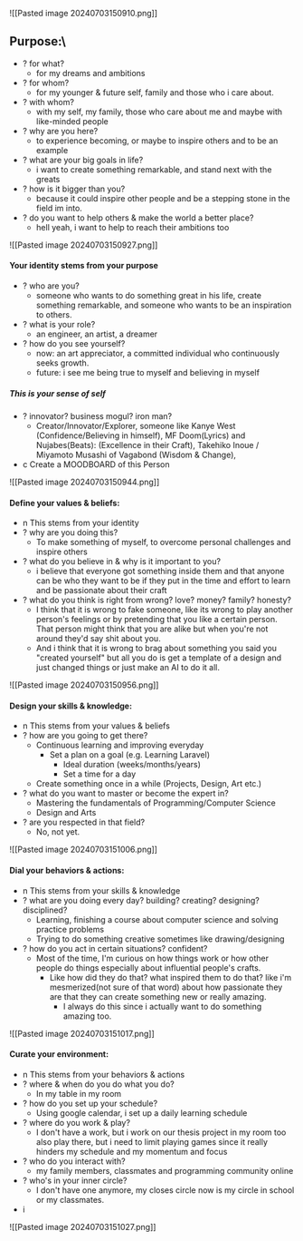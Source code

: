 ![[Pasted image 20240703150910.png]]
## Purpose:\
- ? for what?
	- for my dreams and ambitions
- ? for whom?
	- for my younger & future self, family and those who i care about.
- ? with whom?
	- with my self, my family, those who care about me and maybe with like-minded people
- ? why are you here?
	- to experience becoming, or maybe to inspire others and to be an example
- ? what are your big goals in life?
	-    i want to create something remarkable, and stand next with the greats
- ? how is it bigger than you?
	- because it could inspire other people and be a stepping stone in the field im into.
- ? do you want to help others & make the world a better place?
	- hell yeah, i want to help to reach their ambitions too


![[Pasted image 20240703150927.png]]
#### Your identity stems from your purpose
- ? who are you?
	- someone who wants to do something great in his life, create something remarkable, and someone who wants to be an inspiration to others.
- ? what is your role?
	- an engineer, an artist, a dreamer
- ? how do you see yourself?
	-  now: an art appreciator, a committed individual who continuously seeks growth.
	-  future: i see me being true to myself and believing in myself
##### This is your sense of self
- ? innovator? business mogul? iron man?
	- Creator/Innovator/Explorer, someone like Kanye West (Confidence/Believing in himself), MF Doom(Lyrics) and Nujabes(Beats): (Excellence in their Craft), Takehiko Inoue / Miyamoto Musashi of Vagabond (Wisdom & Change), 
- c Create a MOODBOARD of this Person


![[Pasted image 20240703150944.png]]
#### Define your values & beliefs:
- n This stems from your identity
- ? why are you doing this?
	- To make something of myself, to overcome personal challenges and inspire others
- ? what do you believe in & why is it important to you?
	-  i believe that everyone got something inside them and that anyone can be who they want to be if they put in the time and effort to learn and be passionate about their craft
- ? what do you think is right from wrong? love? money? family? honesty?
	-  I think that it is wrong to fake someone, like its wrong to play another person's feelings or by pretending that you like a certain person. That person might think that you are alike but when you're not around they'd say shit about you.
	- And i think that it is wrong to brag about something you said you "created yourself" but all you do is get a template of a design and just changed things or just make an AI to do it all.

![[Pasted image 20240703150956.png]]
#### Design your skills & knowledge:
- n This stems from your values & beliefs
- ? how are you going to get there?
	- Continuous learning and improving everyday
		- Set a plan on a goal (e.g. Learning Laravel)
			- Ideal duration (weeks/months/years)
			- Set a time for a day
	- Create something once in a while (Projects, Design, Art etc.)
- ? what do you want to master or become the expert in?
	- Mastering the fundamentals of Programming/Computer Science
	- Design and Arts 
- ? are you respected in that field?
	- No, not yet.

![[Pasted image 20240703151006.png]]
#### Dial your behaviors & actions:
- n This stems from your skills & knowledge
- ? what are you doing every day? building? creating? designing? disciplined?
	- Learning, finishing a course about computer science and solving practice problems
	- Trying to do something creative sometimes like drawing/designing
- ? how do you act in certain situations? confident?
	- Most of the time, I'm curious on how things work or how other people do things especially about influential people's crafts.
		- Like how did they do that? what inspired them to do that? like i'm mesmerized(not sure of that word) about how passionate they are that they can create something new or really amazing.
			- I always do this since i actually want to do something amazing too.

![[Pasted image 20240703151017.png]]
#### Curate your environment:
- n This stems from your behaviors & actions
- ? where & when do you do what you do?
	- In my table in my room
- ? how do you set up your schedule?
	- Using google calendar, i set up a daily learning schedule
- ? where do you work & play?
	- I don't have a work, but i work on our thesis project in my room too also play there, but i need to limit playing games since it really hinders my schedule and my momentum and focus
- ? who do you interact with?
	- my family members, classmates and programming community online
- ? who's in your inner circle?
	- I don't have one anymore, my closes circle now is my circle in school or my classmates.
- i 

![[Pasted image 20240703151027.png]]

